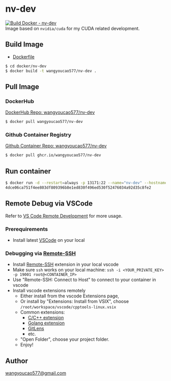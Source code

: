 # nv-dev
[![Build Docker - nv-dev](https://github.com/wangyoucao577/containers/actions/workflows/autobuild-nv-dev.yml/badge.svg)](https://github.com/wangyoucao577/containers/actions/workflows/autobuild-nv-dev.yml)        
Image based on `nvidia/cuda` for my CUDA related development.     

## Build Image
- [Dockerfile](./Dockerfile)

```bash
$ cd docker/nv-dev
$ docker build -t wangyoucao577/nv-dev .  
```

## Pull Image 
### DockerHub
[DockerHub Repo: wangyoucao577/nv-dev](https://hub.docker.com/r/wangyoucao577/nv-dev)    
```bash
$ docker pull wangyoucao577/nv-dev
```

### Github Container Registry
[Github Container Repo: wangyoucao577/nv-dev](https://github.com/users/wangyoucao577/packages/container/package/nv-dev)
```bash
$ docker pull ghcr.io/wangyoucao577/nv-dev
```


## Run container

```bash
$ docker run -d --restart=always -p 13171:22 --name="nv-dev" --hostname="nv-dev" --cap-add=ALL --security-opt seccomp=unconfined --privileged --gpus all wangyoucao577/nv-dev
4dce06ca751f4ee803df809396b8e1ed830f496ed530f52476034a92d35c8fe2
```

## Remote Debug via VSCode
Refer to [VS Code Remote Development](https://code.visualstudio.com/docs/remote/remote-overview) for more usage.    

### Prerequirements

- Install latest [VSCode](https://code.visualstudio.com/) on your local 

### Debugging via [Remote-SSH](https://marketplace.visualstudio.com/items?itemName=ms-vscode-remote.remote-ssh)

- Install [Remote-SSH](https://marketplace.visualstudio.com/items?itemName=ms-vscode-remote.remote-ssh) extension in your local vscode 
- Make sure `ssh` works on your local machine: `ssh -i <YOUR_PRIVATE_KEY> -p 19001 root@<CONTAINER_IP>`
- Use "Remote-SSH: Connect to Host" to connect to your container in vscode
- Install vscode extensions remotely
  - Either install from the vscode Extensions page, 
  - Or install by "Extensions: Install from VSIX", choose `/root/workspace/vscode/cpptools-linux.vsix`
  - Common extensions:    
    - [C/C++ extension](https://marketplace.visualstudio.com/items?itemName=ms-vscode.cpptools)   
    - [Golang extension](https://marketplace.visualstudio.com/items?itemName=golang.go)
    - [GitLens](https://marketplace.visualstudio.com/items?itemName=eamodio.gitlens)
    - etc.    
  - "Open Folder", choose your project folder.    
  - Enjoy!    

## Author
wangyoucao577@gmail.com
